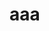 <!--
 * @Author: Mr.Mao
 * @Date: 2021-05-14 09:40:42
 * @LastEditTime: 2021-05-14 09:44:34
 * @Description: 
 * @LastEditors: Mr.Mao
 * @autograph: 任何一个傻子都能写出让电脑能懂的代码，而只有好的程序员可以写出让人能看懂的代码
-->
# aaa